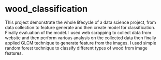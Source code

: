 # wood_classification

This project demonstrate the whole lifecycle of a data science project, from data collection to feature generate and then create model for classification. Finally evaluation of the model. I used web scrapping to collect data from website and then perform various analysis on the collected data then finally applied GLCM technique to generate feature from the images. I used simple random forest technique to classify different types of wood from image features. 
